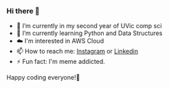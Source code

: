 ### Hi there 👋 

- 🔭 I’m currently in my second year of UVic comp sci
- 🌱 I’m currently learning Python and Data Structures
- ☁️ I'm interested in AWS Cloud
- 📫 How to reach me: [Instagram](https://instagram.com/olivia.choii_?igshid=OGQ5ZDc2ODk2ZA==) or [Linkedin](linkedin.com/in/oliviachoi612)
- ⚡ Fun fact: I'm meme addicted.

Happy coding everyone!🩵

